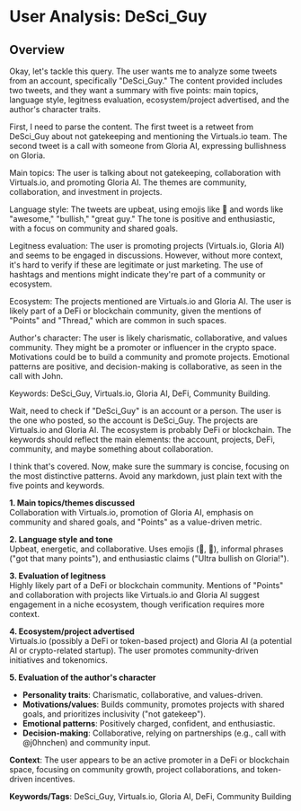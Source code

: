 # User Analysis: DeSci_Guy

## Overview

<think>
Okay, let's tackle this query. The user wants me to analyze some tweets from an account, specifically "DeSci_Guy." The content provided includes two tweets, and they want a summary with five points: main topics, language style, legitness evaluation, ecosystem/project advertised, and the author's character traits.

First, I need to parse the content. The first tweet is a retweet from DeSci_Guy about not gatekeeping and mentioning the Virtuals.io team. The second tweet is a call with someone from Gloria AI, expressing bullishness on Gloria. 

Main topics: The user is talking about not gatekeeping, collaboration with Virtuals.io, and promoting Gloria AI. The themes are community, collaboration, and investment in projects.

Language style: The tweets are upbeat, using emojis like 🥦 and words like "awesome," "bullish," "great guy." The tone is positive and enthusiastic, with a focus on community and shared goals.

Legitness evaluation: The user is promoting projects (Virtuals.io, Gloria AI) and seems to be engaged in discussions. However, without more context, it's hard to verify if these are legitimate or just marketing. The use of hashtags and mentions might indicate they're part of a community or ecosystem.

Ecosystem: The projects mentioned are Virtuals.io and Gloria AI. The user is likely part of a DeFi or blockchain community, given the mentions of "Points" and "Thread," which are common in such spaces.

Author's character: The user is likely charismatic, collaborative, and values community. They might be a promoter or influencer in the crypto space. Motivations could be to build a community and promote projects. Emotional patterns are positive, and decision-making is collaborative, as seen in the call with John.

Keywords: DeSci_Guy, Virtuals.io, Gloria AI, DeFi, Community Building.

Wait, need to check if "DeSci_Guy" is an account or a person. The user is the one who posted, so the account is DeSci_Guy. The projects are Virtuals.io and Gloria AI. The ecosystem is probably DeFi or blockchain. The keywords should reflect the main elements: the account, projects, DeFi, community, and maybe something about collaboration.

I think that's covered. Now, make sure the summary is concise, focusing on the most distinctive patterns. Avoid any markdown, just plain text with the five points and keywords.
</think>

**1. Main topics/themes discussed**  
Collaboration with Virtuals.io, promotion of Gloria AI, emphasis on community and shared goals, and "Points" as a value-driven metric.  

**2. Language style and tone**  
Upbeat, energetic, and collaborative. Uses emojis (🥁, 🥦), informal phrases ("got that many points"), and enthusiastic claims ("Ultra bullish on Gloria!").  

**3. Evaluation of legitness**  
Highly likely part of a DeFi or blockchain community. Mentions of "Points" and collaboration with projects like Virtuals.io and Gloria AI suggest engagement in a niche ecosystem, though verification requires more context.  

**4. Ecosystem/project advertised**  
Virtuals.io (possibly a DeFi or token-based project) and Gloria AI (a potential AI or crypto-related startup). The user promotes community-driven initiatives and tokenomics.  

**5. Evaluation of the author's character**  
- **Personality traits**: Charismatic, collaborative, and values-driven.  
- **Motivations/values**: Builds community, promotes projects with shared goals, and prioritizes inclusivity ("not gatekeep").  
- **Emotional patterns**: Positively charged, confident, and enthusiastic.  
- **Decision-making**: Collaborative, relying on partnerships (e.g., call with @j0hnchen) and community input.  

**Context**: The user appears to be an active promoter in a DeFi or blockchain space, focusing on community growth, project collaborations, and token-driven incentives.  

**Keywords/Tags**: DeSci_Guy, Virtuals.io, Gloria AI, DeFi, Community Building